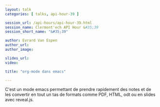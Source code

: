 ```yaml
---
layout: talk
categories: [ talks, api-hour-39 ]

session_url: /api-hours/api-hour-39.html
session_name: Clermont'ech API Hour &#35;39
session_short_name: "&#35;39"

author: Evrard Van Espen
author_url: 
author_image: 

slides_url:
video:

title: "org-mode dans emacs"

---
```


C&#39;est un mode emacs permettant de prendre rapidement des notes et de les convertir en tout un tas de formats comme PDF, HTML, odt ou en slides avec reveal.js.

